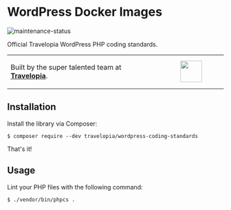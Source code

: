 # WordPress Docker Images

![maintenance-status](https://img.shields.io/badge/maintenance-actively--developed-brightgreen.svg)

Official Travelopia WordPress PHP coding standards.

<table width="100%">
	<tr>
		<td align="left" width="70%">
            <p>Built by the super talented team at <strong><a href="https://www.travelopia.com/work-with-us/">Travelopia</a></strong>.</p>
		</td>
		<td align="center" width="30%">
			<img src="https://www.travelopia.com/wp-content/themes/travelopia/assets/svg/logo-travelopia-circle.svg" width="50" />
		</td>
	</tr>
</table>

## Installation
Install the library via Composer:

```
$ composer require --dev travelopia/wordpress-coding-standards
```

That's it!

## Usage
Lint your PHP files with the following command:

```
$ ./vendor/bin/phpcs .
```
